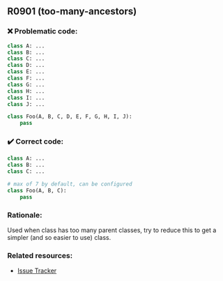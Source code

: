 ## R0901 (too-many-ancestors)

### :x: Problematic code:

```python
class A: ...
class B: ...
class C: ...
class D: ...
class E: ...
class F: ...
class G: ...
class H: ...
class I: ...
class J: ...

class Foo(A, B, C, D, E, F, G, H, I, J):
    pass
```

### :heavy_check_mark: Correct code:

```python
class A: ...
class B: ...
class C: ...

# max of 7 by default, can be configured
class Foo(A, B, C):
    pass
```

### Rationale:

Used when class has too many parent classes, try to reduce this to get a
simpler (and so easier to use) class.

### Related resources:

- [Issue Tracker](https://github.com/PyCQA/pylint/issues?q=is%3Aissue+%22too-many-ancestors%22+OR+%22R0901%22)
